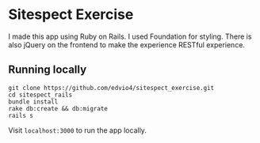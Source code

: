 # Sitespect Exercise

I made this app using Ruby on Rails.  I used Foundation for styling.  There is also jQuery on the frontend to make the experience RESTful experience.
 
## Running locally
```
git clone https://github.com/edvio4/sitespect_exercise.git
cd sitespect_rails
bundle install
rake db:create && db:migrate
rails s
```
Visit `localhost:3000` to run the app locally.
